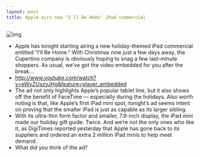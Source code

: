 ```yaml
---
layout: post
title: Apple airs new "I'll Be Home" iPad commercial
---
```

![img](http://media.idownloadblog.com/wp-content/uploads/2012/12/ill-be-home-ipad-commercial.png)
* Apple has tonight starting airing a new holiday-themed iPad commercial entitled “I’ll Be Home.” With Christmas now just a few days away, the Cupertino company is obviously hoping to snag a few last-minute shoppers. As usual, we’ve got the video embedded for you after the break…
* http://www.youtube.com/watch?v=eWyZUszyJHg&feature=player_embedded
* The ad not only highlights Apple’s popular tablet line, but it also shows off the benefit of FaceTime — especially during the holidays. Also worth noting is that, like Apple’s first iPad mini spot, tonight’s ad seems intent on proving that the smaller iPad is just as capable as its larger sibling.
* With its ultra-thin form factor and smaller, 7.9-inch display, the iPad mini made our holiday gift guide. Twice. And we’re not the only ones who like it, as DigiTimes reported yesterday that Apple has gone back to its suppliers and ordered an extra 2 million iPad minis to help meet demand.
* What did you think of the ad?

